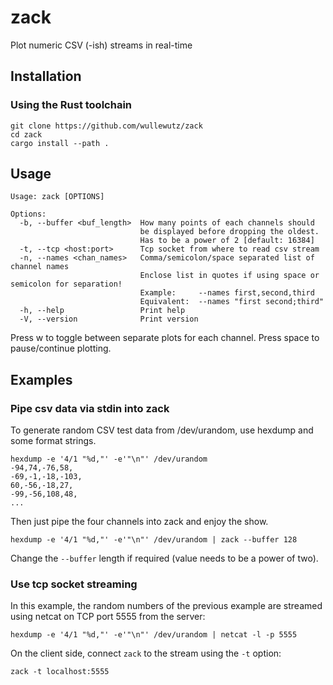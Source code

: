 # zack
Plot numeric CSV (-ish) streams in real-time

## Installation

### Using the Rust toolchain

```
git clone https://github.com/wullewutz/zack
cd zack
cargo install --path .
```

## Usage
```
Usage: zack [OPTIONS]

Options:
  -b, --buffer <buf_length>  How many points of each channels should
                             be displayed before dropping the oldest.
                             Has to be a power of 2 [default: 16384]
  -t, --tcp <host:port>      Tcp socket from where to read csv stream
  -n, --names <chan_names>   Comma/semicolon/space separated list of channel names
                             Enclose list in quotes if using space or semicolon for separation!
                             Example:     --names first,second,third
                             Equivalent:  --names "first second;third"
  -h, --help                 Print help
  -V, --version              Print version
```

Press w to toggle between separate plots for each channel.
Press space to pause/continue plotting.

## Examples

### Pipe csv data via stdin into zack

To generate random CSV test data from /dev/urandom, use hexdump and some format strings.
```
hexdump -e '4/1 "%d,"' -e'"\n"' /dev/urandom
-94,74,-76,58,
-69,-1,-18,-103,
60,-56,-18,27,
-99,-56,108,48,
...
```
Then just pipe the four channels into zack and enjoy the show.

```
hexdump -e '4/1 "%d,"' -e'"\n"' /dev/urandom | zack --buffer 128
```
Change the `--buffer` length if required (value needs to be a power of two).

### Use tcp socket streaming

In this example, the random numbers of the previous example are streamed using
netcat on TCP port 5555 from the server:
```
hexdump -e '4/1 "%d,"' -e'"\n"' /dev/urandom | netcat -l -p 5555
```
On the client side, connect `zack` to the stream using the `-t` option:
```
zack -t localhost:5555
```
